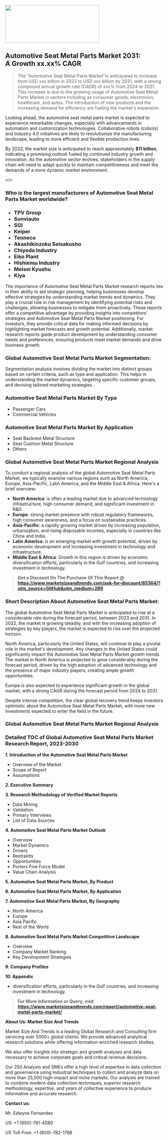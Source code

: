 <img src="https://100x100musica.es/wp-content/uploads/2024/12/Verified-Market-Reports-4-300x120.jpg" alt="" width="300" height="120" class="alignnone size-medium wp-image-100382" /><h2>Automotive Seat Metal Parts Market 2031: A&nbsp;Growth&nbsp;xx.xx% CAGR</h2><blockquote id="" class="">The "Automotive Seat Metal Parts Market"is anticipated to increase from USD xxx billion in 2023 to USD xxx billion by 2031, with a strong compound annual growth rate (CAGR) of xxx% from 2024 to 2031. This increase is due to the growing usage of Automotive Seat Metal Parts Market in sectors including as consumer goods, electronics, healthcare, and autos. The introduction of new products and the increasing demand for efficiency are fueling the market's expansion.</blockquote><p> <p>Looking ahead, the automotive seat metal parts market is expected to experience remarkable changes, especially with advancements in automation and customization technologies. Collaborative robots (cobots) and Industry 4.0 initiatives are likely to revolutionize the manufacturing landscape, leading to more efficient and flexible production lines.</p> <p>By 2032, the market size is anticipated to reach approximately <strong>$11 billion</strong>, indicating a promising outlook fueled by continued industry growth and innovation. As the automotive sector evolves, stakeholders in the supply chain will need to adapt quickly to maintain competitiveness and meet the demands of a more dynamic market environment.</p></body></></p><h3 id="" class="">Who is the largest manufacturers of&nbsp;Automotive Seat Metal Parts Market worldwide?</h3><h3 class=""><p><ul><li>TPV Group </li><li> Sunviauto </li><li> SGI </li><li> Keiper </li><li> Tenneco </li><li> Akashikinzoku Seisakusho </li><li> Chiyoda Industry </li><li> Eiko Plant </li><li> Hishiemu Industry </li><li> Meisei Kyushu </li><li> Kiya</li></ul></p></h3><p id="ember58" class="ember-view reader-text-block__paragraph">The importance of&nbsp;Automotive Seat Metal Parts Market research reports lies in their ability to aid strategic planning, helping businesses develop effective strategies by understanding market trends and dynamics. They play a crucial role in risk management by identifying potential risks and challenges, allowing businesses to mitigate them proactively. These reports offer a competitive advantage by providing insights into competitors' strategies and Automotive Seat Metal Parts Market positioning. For investors, they provide critical data for making informed decisions by highlighting market forecasts and growth potential. Additionally, market research reports guide product development by understanding consumer needs and preferences, ensuring products meet market demands and drive business growth.</p><h3 id="" class="">Global&nbsp;Automotive Seat Metal Parts Market Segmentation:</h3><p id="" class="">Segmentation analysis involves dividing the market into distinct groups based on certain criteria, such as type and application. This helps in understanding the market dynamics, targeting specific customer groups, and devising tailored marketing strategies.</p><h3 id="" class="">Automotive Seat Metal Parts Market&nbsp;By Type</h3><p><p><ul><li>Passenger Cars </li><li> Commercial Vehicles</p></li></ul></p></p><h3 id="" class="">Automotive Seat Metal Parts Market&nbsp;By Application</h3><p class=""><p><ul><li>Seat Backrest Metal Structure </li><li> Seat Cushion Metal Structure </li><li> Others</li></ul></p></p><h3 id="" class="">Global Automotive Seat Metal Parts Market Regional Analysis</h3><p id="" class="">To conduct a regional analysis of the global Automotive Seat Metal Parts Market, we typically examine various regions such as North America, Europe, Asia-Pacific, Latin America, and the Middle East &amp; Africa. Here's a brief overview:</p><ul><li><strong>North America</strong>: is often a leading market due to advanced technology infrastructure, high consumer demand, and significant investment in R&amp;D.</li><li><strong>Europe</strong>: strong market presence with robust regulatory frameworks, high consumer awareness, and a focus on sustainable practices.</li><li><strong>Asia-Pacific</strong>: a rapidly growing market driven by increasing population, urbanization, and rising disposable incomes, especially in countries like China and India.</li><li><strong>Latin America</strong>: is an emerging market with growth potential, driven by economic development and increasing investment in technology and infrastructure.</li><li><strong>Middle East &amp; Africa</strong>: Growth in this region is driven by economic diversification efforts, particularly in the Gulf countries, and increasing investment in technology.</li></ul><blockquote id="" class=""><strong>Get a Discount On The Purchase Of This Report @ <a href="https://www.marketsizeandtrends.com/download-sample/85364/?utm_source=GitHub&utm_medium=289" target="_blank">https://www.marketsizeandtrends.com/ask-for-discount/85364/?utm_source=GitHub&utm_medium=289</a></strong></blockquote><h3>Short Description About Automotive Seat Metal Parts Market:</h3><p id="ember58" class="ember-view reader-text-block__paragraph">The global&nbsp;Automotive Seat Metal Parts Market&nbsp;is anticipated to rise at a considerable rate during the forecast period, between 2023 and 2031. In 2022, the market is growing steadily, and with the increasing adoption of strategies by key players, the market is expected to rise over the projected horizon.</p><p id="ember59" class="ember-view reader-text-block__paragraph">North America, particularly the United States, will continue to play a pivotal role in the market's development. Any changes in the United States could significantly impact the&nbsp;Automotive Seat Metal Parts Market&nbsp;growth trends. The market in North America is projected to grow considerably during the forecast period, driven by the high adoption of advanced technology and the presence of major industry players, creating ample growth opportunities.</p><p id="ember60" class="ember-view reader-text-block__paragraph">Europe is also expected to experience significant growth in the global market, with a strong CAGR during the forecast period from 2024 to 2031.</p><p id="ember61" class="ember-view reader-text-block__paragraph">Despite intense competition, the clear global recovery trend keeps investors optimistic about the&nbsp;Automotive Seat Metal Parts Market, with more new investments expected to enter the field in the future.</p><h3 id="" class="">Global Automotive Seat Metal Parts Market Regional Analysis</h3><h3 id="" class="">Detailed TOC of Global Automotive Seat Metal Parts Market Research Report, 2023-2030</h3><p id="" class=""><strong>1. Introduction of the Automotive Seat Metal Parts Market</strong></p><ul><li>Overview of the Market</li><li>Scope of Report</li><li>Assumptions</li></ul><p id="" class=""><strong>2. Executive Summary</strong></p><p id="" class=""><strong>3. Research Methodology of Verified Market Reports</strong></p><ul><li>Data Mining</li><li>Validation</li><li>Primary Interviews</li><li>List of Data Sources</li></ul><p id="" class=""><strong>4. Automotive Seat Metal Parts Market Outlook</strong></p><ul><li>Overview</li><li>Market Dynamics</li><li>Drivers</li><li>Restraints</li><li>Opportunities</li><li>Porters Five Force Model</li><li>Value Chain Analysis</li></ul><p id="" class=""><strong>5. Automotive Seat Metal Parts Market, By Product</strong></p><p id="" class=""><strong>6. Automotive Seat Metal Parts Market, By Application</strong></p><p id="" class=""><strong>7. Automotive Seat Metal Parts Market, By Geography</strong></p><ul><li>North America</li><li>Europe</li><li>Asia Pacific</li><li>Rest of the World</li></ul><p id="" class=""><strong>8. Automotive Seat Metal Parts Market Competitive Landscape</strong></p><ul><li>Overview</li><li>Company Market Ranking</li><li>Key Development Strategies</li></ul><p id="" class=""><strong>9. Company Profiles</strong></p><p id="" class=""><strong>10. Appendix</strong></p><ul><li>diversification efforts, particularly in the Gulf countries, and increasing investment in technology.</li></ul><blockquote id="" class=""><strong>For More Information or Query, visit <strong><strong><a href="https://www.marketsizeandtrends.com/report/automotive-seat-metal-parts-market/" target="_blank">https://www.marketsizeandtrends.com/report/automotive-seat-metal-parts-market/</a></strong></strong></strong></blockquote><p id="" class=""><strong>About Us: Market Size And Trends</strong></p><p id="" class="">Market Size And Trends is a leading Global Research and Consulting firm servicing over 5000+ global clients. We provide advanced analytical research solutions while offering information-enriched research studies.</p><p id="" class="">We also offer insights into strategic and growth analyses and data necessary to achieve corporate goals and critical revenue decisions.</p><p id="" class="">Our 250 Analysts and SMEs offer a high level of expertise in data collection and governance using industrial techniques to collect and analyze data on more than 25,000 high-impact and niche markets. Our analysts are trained to combine modern data collection techniques, superior research methodology, expertise, and years of collective experience to produce informative and accurate research.</p><p id="" class=""><strong>Contact us:</strong></p><p id="" class="">Mr. Edwyne Fernandes</p><p id="" class="">US: +1 (650)-781-4080</p><p id="" class="">US Toll-Free: +1 (800)-782-1768</p>
